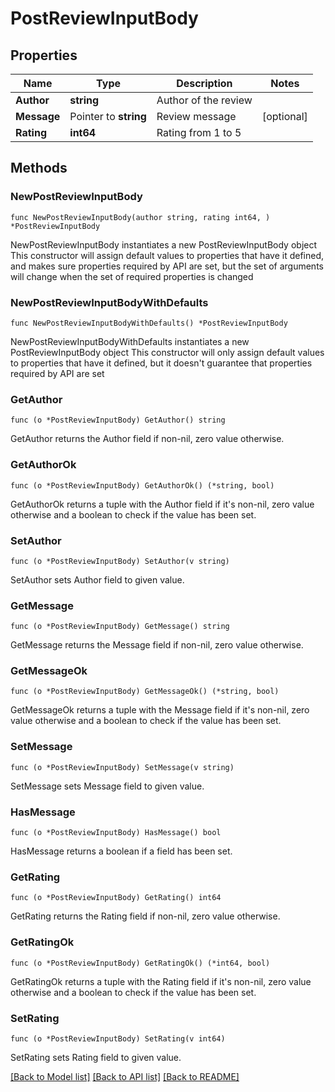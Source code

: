 # PostReviewInputBody

## Properties

Name | Type | Description | Notes
------------ | ------------- | ------------- | -------------
**Author** | **string** | Author of the review | 
**Message** | Pointer to **string** | Review message | [optional] 
**Rating** | **int64** | Rating from 1 to 5 | 

## Methods

### NewPostReviewInputBody

`func NewPostReviewInputBody(author string, rating int64, ) *PostReviewInputBody`

NewPostReviewInputBody instantiates a new PostReviewInputBody object
This constructor will assign default values to properties that have it defined,
and makes sure properties required by API are set, but the set of arguments
will change when the set of required properties is changed

### NewPostReviewInputBodyWithDefaults

`func NewPostReviewInputBodyWithDefaults() *PostReviewInputBody`

NewPostReviewInputBodyWithDefaults instantiates a new PostReviewInputBody object
This constructor will only assign default values to properties that have it defined,
but it doesn't guarantee that properties required by API are set

### GetAuthor

`func (o *PostReviewInputBody) GetAuthor() string`

GetAuthor returns the Author field if non-nil, zero value otherwise.

### GetAuthorOk

`func (o *PostReviewInputBody) GetAuthorOk() (*string, bool)`

GetAuthorOk returns a tuple with the Author field if it's non-nil, zero value otherwise
and a boolean to check if the value has been set.

### SetAuthor

`func (o *PostReviewInputBody) SetAuthor(v string)`

SetAuthor sets Author field to given value.


### GetMessage

`func (o *PostReviewInputBody) GetMessage() string`

GetMessage returns the Message field if non-nil, zero value otherwise.

### GetMessageOk

`func (o *PostReviewInputBody) GetMessageOk() (*string, bool)`

GetMessageOk returns a tuple with the Message field if it's non-nil, zero value otherwise
and a boolean to check if the value has been set.

### SetMessage

`func (o *PostReviewInputBody) SetMessage(v string)`

SetMessage sets Message field to given value.

### HasMessage

`func (o *PostReviewInputBody) HasMessage() bool`

HasMessage returns a boolean if a field has been set.

### GetRating

`func (o *PostReviewInputBody) GetRating() int64`

GetRating returns the Rating field if non-nil, zero value otherwise.

### GetRatingOk

`func (o *PostReviewInputBody) GetRatingOk() (*int64, bool)`

GetRatingOk returns a tuple with the Rating field if it's non-nil, zero value otherwise
and a boolean to check if the value has been set.

### SetRating

`func (o *PostReviewInputBody) SetRating(v int64)`

SetRating sets Rating field to given value.



[[Back to Model list]](../README.md#documentation-for-models) [[Back to API list]](../README.md#documentation-for-api-endpoints) [[Back to README]](../README.md)


